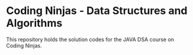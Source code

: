 <h1>Coding Ninjas - Data Structures and Algorithms</h1>
<p>This repository holds the solution codes for the JAVA DSA course on Coding Ninjas.</p>
<br>
